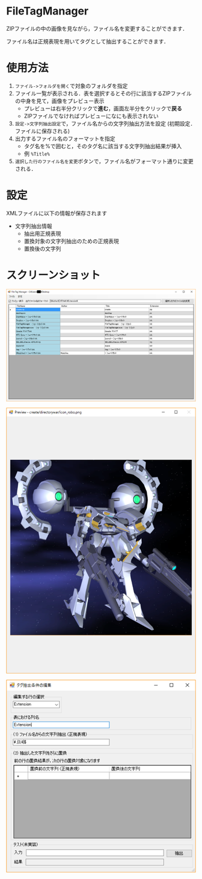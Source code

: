 # FileTagManager
ZIPファイルの中の画像を見ながら，ファイル名を変更することができます．

ファイル名は正規表現を用いてタグとして抽出することができます．

# 使用方法
1. `ファイル->フォルダを開く`で対象のフォルダを指定
1. ファイル一覧が表示される．表を選択するとその行に該当するZIPファイルの中身を見て，画像をプレビュー表示
    * プレビューは右半分クリックで**進む**，画面左半分をクリックで**戻る**
    * ZIPファイルでなければプレビューになにも表示されない
1. `設定->文字列抽出設定`で，ファイル名からの文字列抽出方法を設定 (初期設定．ファイルに保存される)
1. 出力するファイル名のフォーマットを指定
    * タグ名を%で囲むと，そのタグ名に該当する文字列抽出結果が挿入
    * 例 `%Title%`
1. `選択した行のファイル名を変更`ボタンで，ファイル名がフォーマット通りに変更される．

# 設定
XMLファイルに以下の情報が保存されます
* 文字列抽出情報
    * 抽出用正規表現
    * 置換対象の文字列抽出のための正規表現
    * 置換後の文字列

# スクリーンショット
![ファイル名表示](https://github.com/gologius/FileTagManager/blob/master/screenshots/1.png)

![画像プレビュー](https://github.com/gologius/FileTagManager/blob/master/screenshots/2.png)

![文字列抽出設定](https://github.com/gologius/FileTagManager/blob/master/screenshots/3.png)
